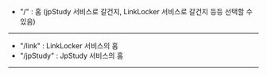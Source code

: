 - "/" : 홈 (jpStudy 서비스로 갈건지, LinkLocker 서비스로 갈건지 등등 선택할 수 있음)

---

- "/link" : LinkLocker 서비스의 홈
- "/jpStudy" : JpStudy 서비스의 홈

---
